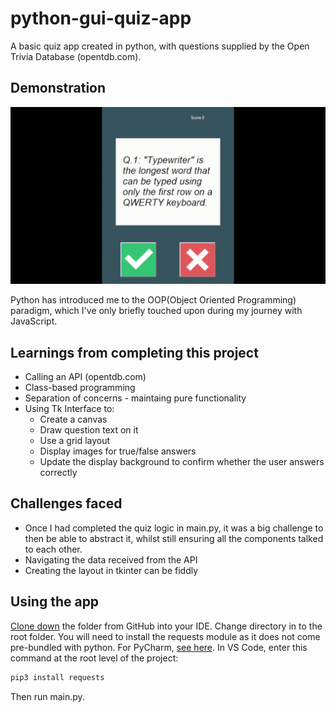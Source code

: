 # python-gui-quiz-app
A basic quiz app created in python, with questions supplied by the Open Trivia Database (opentdb.com).

## Demonstration

![Gif demonstrating the quiz app](./resources/quiz-app.gif)

Python has introduced me to the OOP(Object Oriented Programming) paradigm, which I've only briefly touched upon during my journey with JavaScript.

## Learnings from completing this project

- Calling an API (opentdb.com)
- Class-based programming
- Separation of concerns - maintaing pure functionality
- Using Tk Interface to:
  - Create a canvas
  - Draw question text on it
  - Use a grid layout
  - Display images for true/false answers
  - Update the display background to confirm whether the user answers correctly

## Challenges faced

- Once I had completed the quiz logic in main.py, it was a big challenge to then be able to abstract it, whilst still ensuring all the components talked to each other.
- Navigating the data received from the API
- Creating the layout in tkinter can be fiddly

## Using the app

[Clone down](https://docs.github.com/en/desktop/contributing-and-collaborating-using-github-desktop/adding-and-cloning-repositories/cloning-and-forking-repositories-from-github-desktop) the folder from GitHub into your IDE.
Change directory in to the root folder.
You will need to install the requests module as it does not come pre-bundled with python. For PyCharm, [see here](https://www.jetbrains.com/help/pycharm/installing-uninstalling-and-upgrading-packages.html#packages-tool-window). In VS Code, enter this command at the root level of the project: 
```python
pip3 install requests
```
Then run main.py.
